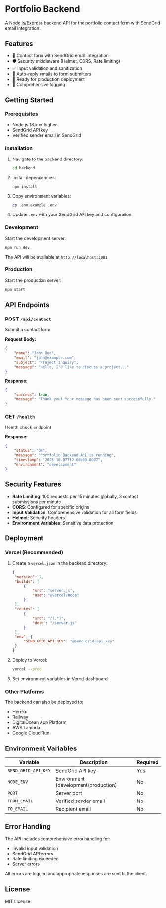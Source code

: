 # Portfolio Backend

A Node.js/Express backend API for the portfolio contact form with SendGrid email integration.

## Features

- 📧 Contact form with SendGrid email integration
- 🛡️ Security middleware (Helmet, CORS, Rate limiting)
- ✅ Input validation and sanitization
- 📨 Auto-reply emails to form submitters
- 🚀 Ready for production deployment
- 📝 Comprehensive logging

## Getting Started

### Prerequisites

- Node.js 18.x or higher
- SendGrid API key
- Verified sender email in SendGrid

### Installation

1. Navigate to the backend directory:

   ```bash
   cd backend
   ```

2. Install dependencies:

   ```bash
   npm install
   ```

3. Copy environment variables:

   ```bash
   cp .env.example .env
   ```

4. Update `.env` with your SendGrid API key and configuration

### Development

Start the development server:

```bash
npm run dev
```

The API will be available at `http://localhost:3001`

### Production

Start the production server:

```bash
npm start
```

## API Endpoints

### POST `/api/contact`

Submit a contact form

**Request Body:**

```json
{
	"name": "John Doe",
	"email": "john@example.com",
	"subject": "Project Inquiry",
	"message": "Hello, I'd like to discuss a project..."
}
```

**Response:**

```json
{
	"success": true,
	"message": "Thank you! Your message has been sent successfully."
}
```

### GET `/health`

Health check endpoint

**Response:**

```json
{
	"status": "OK",
	"message": "Portfolio Backend API is running",
	"timestamp": "2025-10-07T12:00:00.000Z",
	"environment": "development"
}
```

## Security Features

- **Rate Limiting**: 100 requests per 15 minutes globally, 3 contact submissions per minute
- **CORS**: Configured for specific origins
- **Input Validation**: Comprehensive validation for all form fields
- **Helmet**: Security headers
- **Environment Variables**: Sensitive data protection

## Deployment

### Vercel (Recommended)

1. Create a `vercel.json` in the backend directory:

   ```json
   {
   	"version": 2,
   	"builds": [
   		{
   			"src": "server.js",
   			"use": "@vercel/node"
   		}
   	],
   	"routes": [
   		{
   			"src": "/(.*)",
   			"dest": "/server.js"
   		}
   	],
   	"env": {
   		"SEND_GRID_API_KEY": "@send_grid_api_key"
   	}
   }
   ```

2. Deploy to Vercel:

   ```bash
   vercel --prod
   ```

3. Set environment variables in Vercel dashboard

### Other Platforms

The backend can also be deployed to:

- Heroku
- Railway
- DigitalOcean App Platform
- AWS Lambda
- Google Cloud Run

## Environment Variables

| Variable            | Description                          | Required |
| ------------------- | ------------------------------------ | -------- |
| `SEND_GRID_API_KEY` | SendGrid API key                     | Yes      |
| `NODE_ENV`          | Environment (development/production) | No       |
| `PORT`              | Server port                          | No       |
| `FROM_EMAIL`        | Verified sender email                | No       |
| `TO_EMAIL`          | Recipient email                      | No       |

## Error Handling

The API includes comprehensive error handling for:

- Invalid input validation
- SendGrid API errors
- Rate limiting exceeded
- Server errors

All errors are logged and appropriate responses are sent to the client.

## License

MIT License
